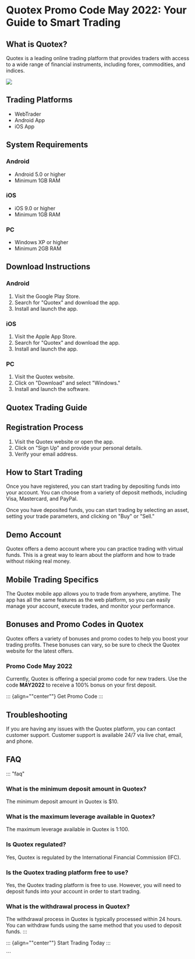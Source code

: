 # Quotex Promo Code May 2022: Your Guide to Smart Trading

## What is Quotex?

Quotex is a leading online trading platform that provides traders with
access to a wide range of financial instruments, including forex,
commodities, and indices.

[![](https://static.quotex.io/files/4_en/300_250.jpg)](https://traff.sbs/brokerqxlid)

## Trading Platforms

-   WebTrader
-   Android App
-   iOS App

## System Requirements

### Android

-   Android 5.0 or higher
-   Minimum 1GB RAM

### iOS

-   iOS 9.0 or higher
-   Minimum 1GB RAM

### PC

-   Windows XP or higher
-   Minimum 2GB RAM

## Download Instructions

### Android

1.  Visit the Google Play Store.
2.  Search for "Quotex" and download the app.
3.  Install and launch the app.

### iOS

1.  Visit the Apple App Store.
2.  Search for "Quotex" and download the app.
3.  Install and launch the app.

### PC

1.  Visit the Quotex website.
2.  Click on "Download" and select "Windows."
3.  Install and launch the software.

## Quotex Trading Guide

## Registration Process

1.  Visit the Quotex website or open the app.
2.  Click on "Sign Up" and provide your personal details.
3.  Verify your email address.

## How to Start Trading

Once you have registered, you can start trading by depositing funds into
your account. You can choose from a variety of deposit methods,
including Visa, Mastercard, and PayPal.

Once you have deposited funds, you can start trading by selecting an
asset, setting your trade parameters, and clicking on "Buy" or
"Sell."

## Demo Account

Quotex offers a demo account where you can practice trading with virtual
funds. This is a great way to learn about the platform and how to trade
without risking real money.

## Mobile Trading Specifics

The Quotex mobile app allows you to trade from anywhere, anytime. The
app has all the same features as the web platform, so you can easily
manage your account, execute trades, and monitor your performance.

## Bonuses and Promo Codes in Quotex

Quotex offers a variety of bonuses and promo codes to help you boost
your trading profits. These bonuses can vary, so be sure to check the
Quotex website for the latest offers.

### Promo Code May 2022

Currently, Quotex is offering a special promo code for new traders. Use
the code **MAY2022** to receive a 100% bonus on your first deposit.

::: {align=""center""}
Get Promo Code
:::

## Troubleshooting

If you are having any issues with the Quotex platform, you can contact
customer support. Customer support is available 24/7 via live chat,
email, and phone.

## FAQ

::: \"faq\"
### What is the minimum deposit amount in Quotex?

The minimum deposit amount in Quotex is \$10.

### What is the maximum leverage available in Quotex?

The maximum leverage available in Quotex is 1:100.

### Is Quotex regulated?

Yes, Quotex is regulated by the International Financial Commission
(IFC).

### Is the Quotex trading platform free to use?

Yes, the Quotex trading platform is free to use. However, you will need
to deposit funds into your account in order to start trading.

### What is the withdrawal process in Quotex?

The withdrawal process in Quotex is typically processed within 24 hours.
You can withdraw funds using the same method that you used to deposit
funds.
:::

::: {align=""center""}
Start Trading Today
:::

\`\`\`

